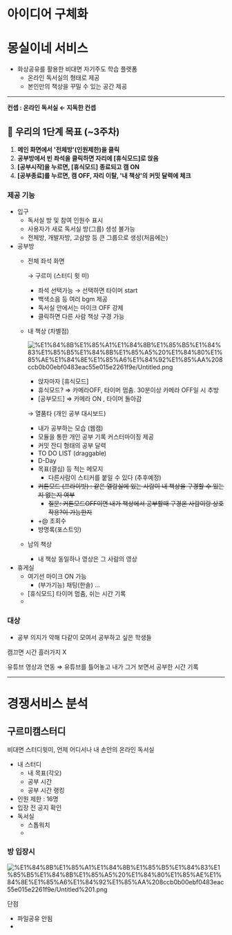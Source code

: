 # 아이디어 구체화

# 몽실이네 서비스

- 화상공유를 활용한 비대면 자기주도 학습 플랫폼
    - 온라인 독서실의 형태로 제공
    - 본인만의 책상을 꾸밀 수 있는 공간 제공

---

**컨셉 : 온라인 독서실 ← 지독한 컨셉**

## 🥇 우리의 1단계 목표 (~3주차)

1. **메인 화면에서 '전체방'(인원제한)을 클릭**
2. **공부방에서 빈 좌석을 클릭하면 자리에 [휴식모드]로 앉음**
3. **[공부시작]을 누르면, [휴식모드] 종료되고 캠 ON**
4. **[공부종료]를 누르면, 캠 OFF, 자리 이탈, '내 책상'의 커밋 달력에 체크**

### 제공 기능

- 입구
    - 독서실 방 및 참여 인원수 표시
    - 사용자가 새로 독서실 방(그룹) 생성 불가능
    - 전체방, 개발자방, 고삼방 등 큰 그룹으로 생성(처음에는)
- 공부방
    - 전체 좌석 화면

        → 구르미 (스터디 윗 미)

        - 좌석 선택가능 → 선택하면 타이머 start
        - 백색소음  등 여러 bgm 제공
        - 독서실 안에서는 마이크 OFF 강제
        - 클릭하면 다른 사람 책상 구경 가능
    - 내 책상 (차별점)

        ![%E1%84%8B%E1%85%A1%E1%84%8B%E1%85%B5%E1%84%83%E1%85%B5%E1%84%8B%E1%85%A5%20%E1%84%80%E1%85%AE%E1%84%8E%E1%85%A6%E1%84%92%E1%85%AA%208ccb0b00ebf0483eac55e015e2261f9e/Untitled.png](%E1%84%8B%E1%85%A1%E1%84%8B%E1%85%B5%E1%84%83%E1%85%B5%E1%84%8B%E1%85%A5%20%E1%84%80%E1%85%AE%E1%84%8E%E1%85%A6%E1%84%92%E1%85%AA%208ccb0b00ebf0483eac55e015e2261f9e/Untitled.png)

        - 앉자마자 [휴식모드]
        - 휴식모드? ⇒ 카메라OFF, 타이머 멈춤. 30분이상 카메라 OFF일 시 추방
        - [공부모드] ⇒ 카메라 ON , 타이머 돌아감

        → 열품타 (개인 공부 대시보드)

        - 내가 공부하는 모습 (웹캠)
        - 모듈을 통한 개인 공부 기록 커스터마이징 제공
        - 커밋 잔디 형태의 공부 달력
        - TO DO LIST (draggable)
        - D-Day
        - 목표(결심) 등 적는 메모지
            - 다른사람이 스티커를 붙일 수 있다 (추후예정)
        - ~~커튼모드 (프라이빗) : 같은 열람실에 있는 사람이 내 책상을 구경할 수 있는지 없는지 여부~~
            - ~~질문: 커튼모드OFF이면 내가 책상에서 공부할때 구경온 사람이랑 상호작용?이 가능한지~~
        - +@ 조회수
        - 방명록(포스트잇)
    - 남의 책상
        - 내 책상 동일하나 영상은 그 사람의 영상
- 휴게실
    - 여기선 마이크 ON 가능
        - (부가기능) 채팅(한솔) ...
    - [휴식모드] 타이머 멈춤, 쉬는 시간 기록
    - 

### 대상

- 공부 의지가 약해 다같이 모여서 공부하고 싶은 학생들

캠끄면 시간 흘러가지 X

유튜브 영상과 연동 ⇒ 유튜브를 틀어놓고 내가 그거 보면서 공부한 시간 기록

---

# 경쟁서비스 분석

## 구르미캠스터디

비대면 스터디윗미, 언제 어디서나 내 손안의 온라인 독서실

- 내 스터디
    - 내 목표(각오)
    - 공부 시간
    - 공부 시간 랭킹
- 인원 제한 : 16명
- 입장 전 공지 확인
- 독서실
    - 스톱워치
    - 

### 방 입장시

![%E1%84%8B%E1%85%A1%E1%84%8B%E1%85%B5%E1%84%83%E1%85%B5%E1%84%8B%E1%85%A5%20%E1%84%80%E1%85%AE%E1%84%8E%E1%85%A6%E1%84%92%E1%85%AA%208ccb0b00ebf0483eac55e015e2261f9e/Untitled%201.png](%E1%84%8B%E1%85%A1%E1%84%8B%E1%85%B5%E1%84%83%E1%85%B5%E1%84%8B%E1%85%A5%20%E1%84%80%E1%85%AE%E1%84%8E%E1%85%A6%E1%84%92%E1%85%AA%208ccb0b00ebf0483eac55e015e2261f9e/Untitled%201.png)

 단점

- 파일공유 안됨
-